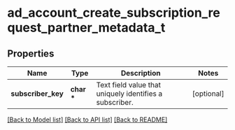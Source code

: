 # ad_account_create_subscription_request_partner_metadata_t

## Properties
Name | Type | Description | Notes
------------ | ------------- | ------------- | -------------
**subscriber_key** | **char \*** | Text field value that uniquely identifies a subscriber. | [optional] 

[[Back to Model list]](../README.md#documentation-for-models) [[Back to API list]](../README.md#documentation-for-api-endpoints) [[Back to README]](../README.md)



